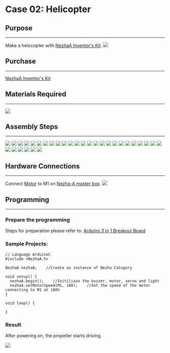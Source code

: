 # Case 02: Helicopter 

## Purpose
---
Make a helocopter with [NezhaA Inventor's Kit](https://shop.elecfreaks.com/products/elecfreaks-arduino-36-in-1-nezha-a-inventors-kit?_pos=2&_sid=e1dfa3343&_ss=r). 
![](./images/neza-a-case-02-01.png)

## Purchase 
---
 [NezhaA Inventor's Kit](https://shop.elecfreaks.com/products/elecfreaks-arduino-36-in-1-nezha-a-inventors-kit?_pos=2&_sid=e1dfa3343&_ss=r)

## Materials Required
---
![](./images/neza-a-case-02-02.png)

## Assembly Steps
---
![](./images/neza-a-step-02-01.png)
![](./images/neza-a-step-02-02.png)
![](./images/neza-a-step-02-03.png)
![](./images/neza-a-step-02-04.png)
![](./images/neza-a-step-02-05.png)
![](./images/neza-a-step-02-06.png)
![](./images/neza-a-step-02-07.png)
![](./images/neza-a-step-02-08.png)
![](./images/neza-a-step-02-09.png)
![](./images/neza-a-step-02-10.png)
![](./images/neza-a-step-02-11.png)
![](./images/neza-a-step-02-12.png)
![](./images/neza-a-step-02-13.png)
![](./images/neza-a-step-02-14.png)
![](./images/neza-a-step-02-15.png)
![](./images/neza-a-step-02-16.png)
![](./images/neza-a-step-02-17.png)
![](./images/neza-a-step-02-18.png)
![](./images/neza-a-step-02-19.png)
![](./images/neza-a-step-02-20.png)
![](./images/neza-a-step-02-21.png)
![](./images/neza-a-step-02-22.png)
![](./images/neza-a-step-02-23.png)
![](./images/neza-a-step-02-24.png)
![](./images/neza-a-step-02-25.png)
![](./images/neza-a-step-02-26.png)
![](./images/neza-a-step-02-27.png)
![](./images/neza-a-step-02-28.png)
![](./images/neza-a-step-02-29.png)
![](./images/neza-a-step-02-30.png)
![](./images/neza-a-step-02-31.png)

## Hardware Connections
---
Connect [Motor](https://www.elecfreaks.com/geekservo-motor-2kg-compatible-with-lego.html) to M1 on [Nezha-A master box](https://www.elecfreaks.com/arduino-3-in-1-master-control-box.html). 
![](./images/neza-a-case-02-03.png)

## Programming
---
### Prepare the programming

Steps for preparation please refer to: [Arduino 3 in 1 Breakout Board](https://www.elecfreaks.com/learn-en/Arduino-3-in-1-box/Arduino-3-in-1-box.html)

### Sample Projects:
```
// Language ArduinoC
#include <NezhaA.h>

NezhaA nezhaA;    //Create an instance of Nezha Catogory

void setup() {
  nezhaA.begin();    //Initiliaze the buzzer, motor, servo and light
  nezhaA.setMotorSpeed(M1, 100);    //Set the speed of the motor connecting to M1 at 100%
}

void loop() {

}

```

### Result
After powering on, the propeller starts driving. 

![](./images/neza-a-case-02-04.gif)
